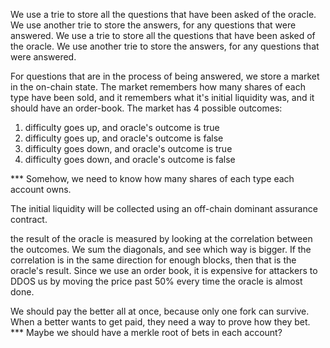 We use a trie to store all the questions that have been asked of the oracle.
We use another trie to store the answers, for any questions that were answered.
We use a trie to store all the questions that have been asked of the oracle.
We use another trie to store the answers, for any questions that were answered.

For questions that are in the process of being answered, we store a market in the on-chain state.
The market remembers how many shares of each type have been sold, and it remembers what it's initial liquidity was, and it should have an order-book.
The market has 4 possible outcomes:
1) difficulty goes up, and oracle's outcome is true
2) difficulty goes up, and oracle's outcome is false
3) difficulty goes down, and oracle's outcome is true
4) difficulty goes down, and oracle's outcome is false



***  Somehow, we need to know how many shares of each type each account owns.

The initial liquidity will be collected using an off-chain dominant assurance contract.

the result of the oracle is measured by looking at the correlation between the outcomes.
We sum the diagonals, and see which way is bigger.
If the correlation is in the same direction for enough blocks, then that is the oracle's result.
Since we use an order book, it is expensive for attackers to DDOS us by moving the price past 50% every time the oracle is almost done.


We should pay the better all at once, because only one fork can survive.
When a better wants to get paid, they need a way to prove how they bet.
*** Maybe we should have a merkle root of bets in each account?

